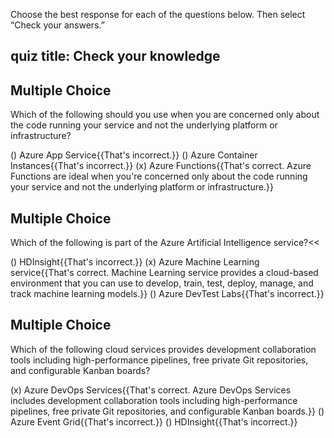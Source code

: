 Choose the best response for each of the questions below. Then select “Check your answers.”

## quiz title: Check your knowledge

## Multiple Choice

Which of the following should you use when you are concerned only about the code running your service and not the underlying platform or infrastructure?

() Azure App Service{{That's incorrect.}}
() Azure Container Instances{{That's incorrect.}} 
(x) Azure Functions{{That's correct. Azure Functions are ideal when you're concerned only about the code running your service and not the underlying platform or infrastructure.}}

## Multiple Choice

Which of the following is part of the Azure Artificial Intelligence service?<<

() HDInsight{{That's incorrect.}}
(x) Azure Machine Learning service{{That's correct. Machine Learning service provides a cloud-based environment that you can use to develop, train, test, deploy, manage, and track machine learning models.}} 
() Azure DevTest Labs{{That's incorrect.}}

## Multiple Choice

Which of the following cloud services provides development collaboration tools including high-performance pipelines, free private Git repositories, and configurable Kanban boards?

(x) Azure DevOps Services{{That's correct. Azure DevOps Services includes development collaboration tools including high-performance pipelines, free private Git repositories, and configurable Kanban boards.}}
() Azure Event Grid{{That's incorrect.}}
() HDInsight{{That's incorrect.}}